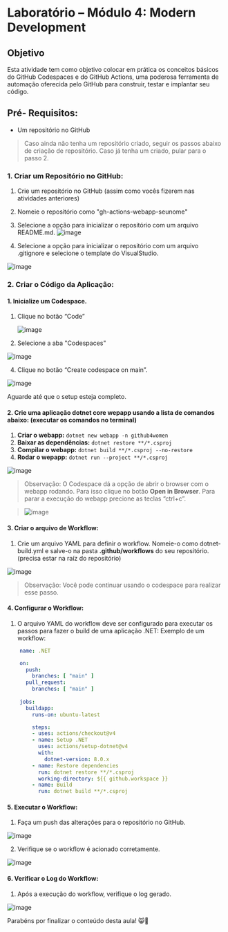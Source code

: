 # Laboratório – Módulo 4: Modern Development

## Objetivo
Esta atividade tem como objetivo colocar em prática os conceitos básicos do GitHub Codespaces e do GitHub Actions, uma poderosa ferramenta de automação oferecida pelo GitHub para construir, testar e implantar seu código.

## Pré- Requisitos:
- Um repositório no GitHub

> Caso ainda não tenha um repositório criado, seguir os passos abaixo de criação de repositório. Caso já tenha um criado, pular para o passo 2.

### 1. Criar um Repositório no GitHub:
1.	Crie um repositório no GitHub (assim como vocês fizerem nas atividades anteriores)
2.	Nomeie o repositório como "gh-actions-webapp-seunome"
3.	Selecione a opção para inicializar o repositório com um arquivo README.md.
![image](https://github.com/user-attachments/assets/dce5b3c4-f22a-4c39-b7b7-22d8effa3348)

4.	Selecione a opção para inicializar o repositório com um arquivo .gitignore e selecione o template do VisualStudio.

![image](https://github.com/user-attachments/assets/24f953c2-f8fe-49d5-b5f7-a8227a732735)

### 2.	Criar o Código da Aplicação:

#### 1.	Inicialize um Codespace.
  1. Clique no botão “Code”
     
     ![image](https://github.com/user-attachments/assets/a414e37c-d3b2-4fe5-bb7e-fe791a8a2300)

  2. Selecione a aba "Codespaces"

   ![image](https://github.com/user-attachments/assets/b72c588e-88e6-46b7-86e2-0231789a2d10)

  4.	Clique no botão “Create codespace on main”.

   ![image](https://github.com/user-attachments/assets/dce11fd1-a7d3-417a-b476-f4cb76cc3ecf)

 Aguarde até que o setup esteja completo.

#### 2.	Crie uma aplicação dotnet core wepapp usando a lista de comandos abaixo: (executar os comandos no terminal)
  1.	**Criar o webapp:** ```dotnet new webapp -n github4women```
  2.	**Baixar as dependências:** ```dotnet restore **/*.csproj```
  3.	**Compilar o webapp:** ```dotnet build **/*.csproj --no-restore```
  4.	**Rodar o wepapp:** ```dotnet run --project **/*.csproj```

  ![image](https://github.com/user-attachments/assets/a68aca0a-cbd4-4657-aee6-d1fae06fc09e)

> Observação: O Codespace dá a opção de abrir o browser com o webapp rodando. Para isso clique no botão **Open in Browser**. Para parar a execução do webapp precione as teclas “ctrl+c”.

> ![image](https://github.com/user-attachments/assets/718a3b9e-4c93-4bee-b6f9-7beaf58152fb)


#### 3.	Criar o arquivo de Workflow:
1.	Crie um arquivo YAML para definir o workflow. Nomeie-o como dotnet-build.yml e salve-o na pasta **.github/workflows** do seu repositório. (precisa estar na raíz do repositório)
 
 ![image](https://github.com/user-attachments/assets/96654320-a97a-4501-9e4a-827331a49f24)

> Observação: Você pode continuar usando o codespace para realizar esse passo.

#### 4.	Configurar o Workflow:
  1.	O arquivo YAML do workflow deve ser configurado para executar os passos para fazer o build de uma aplicação .NET:
     Exemplo de um workflow:

  ```yaml
      name: .NET

      on:
        push:
          branches: [ "main" ]
        pull_request:
          branches: [ "main" ]
      
      jobs:
        buildapp:
          runs-on: ubuntu-latest
  
          steps:
          - uses: actions/checkout@v4
          - name: Setup .NET
            uses: actions/setup-dotnet@v4
            with:
              dotnet-version: 8.0.x
          - name: Restore dependencies
            run: dotnet restore **/*.csproj
            working-directory: ${{ github.workspace }}
          - name: Build
            run: dotnet build **/*.csproj
  ```


#### 5.	Executar o Workflow:
  1.	Faça um push das alterações para o repositório no GitHub.
     
   ![image](https://github.com/user-attachments/assets/4744a0c7-27fd-468f-920d-c5ed02139256)

  2.	Verifique se o workflow é acionado corretamente.
  
   ![image](https://github.com/user-attachments/assets/ded0574a-73bd-44af-ad0c-e7ad144b9bcb)

 
#### 6.	Verificar o Log do Workflow:
  1.	Após a execução do workflow, verifique o log gerado.

  ![image](https://github.com/user-attachments/assets/599570c4-e01d-49b2-b4e6-b3d602fc2a12)

 Parabéns por finalizar o conteúdo desta aula! 😸💙


